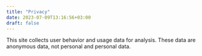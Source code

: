 ```yaml
---
title: "Privacy"
date: 2023-07-09T13:16:56+03:00
draft: false
---
```


This site collects user behavior and usage data for analysis.
These data are anonymous data, not personal and personal data.
